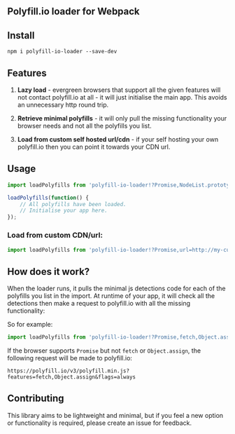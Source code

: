 Polyfill.io loader for Webpack
---

## Install
```
npm i polyfill-io-loader --save-dev
```

## Features

1. **Lazy load** - evergreen browsers that support all the given features will not contact polyfill.io at all - it will just initialise the main app. This avoids an unnecessary http round trip.

2. **Retrieve minimal polyfills** - it will only pull the missing functionality your browser needs and not all the polyfills you list.

3. **Load from custom self hosted url/cdn** - if your self hosting your own polyfill.io then you can point it towards your CDN url.

## Usage

```js
import loadPolyfills from 'polyfill-io-loader!?Promise,NodeList.prototype.forEach,Object.assign';

loadPolyfills(function() {
    // All polyfills have been loaded.
    // Initialise your app here.
});
```

### Load from custom CDN/url:

```js
import loadPolyfills from 'polyfill-io-loader!?Promise,url=http://my-custom-cdn.com';
```

## How does it work?

When the loader runs, it pulls the minimal js detections code for each of the polyfills you list in the import. At runtime of your app, it will check all the detections then make a request to polyfill.io with all the missing functionality:

So for example:

```js
import loadPolyfills from 'polyfill-io-loader!?Promise,fetch,Object.assign';
```

If the browser supports `Promise` but not `fetch` or `Object.assign`, the following request will be made to polyfill.io:

```
https://polyfill.io/v3/polyfill.min.js?features=fetch,Object.assign&flags=always
```

## Contributing

This library aims to be lightweight and minimal, but if you feel a new option or functionality is required, please create an issue for feedback.
